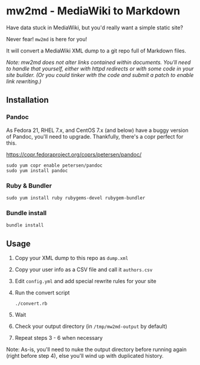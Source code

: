 # mw2md - MediaWiki to Markdown

Have data stuck in MediaWiki, but you'd really want a simple static site?

Never fear! `mw2md` is here for you!

It will convert a MediaWiki XML dump to a git repo full of Markdown files.

_Note: mw2md does not alter links contained within documents. You'll need to handle that yourself, either with httpd redirects or with some code in your site builder. (Or you could tinker with the code and submit a patch to enable link rewriting.)_

## Installation

### Pandoc

As Fedora 21, RHEL 7.x, and CentOS 7.x (and below) have a buggy version of
Pandoc, you'll need to upgrade. Thankfully, there's a copr perfect for this.

<https://copr.fedoraproject.org/coprs/petersen/pandoc/>

```
sudo yum copr enable petersen/pandoc
sudo yum install pandoc
```

### Ruby & Bundler

```
sudo yum install ruby rubygems-devel rubygem-bundler
```

### Bundle install

```
bundle install
```

## Usage

1. Copy your XML dump to this repo as `dump.xml`
2. Copy your user info as a CSV file and call it `authors.csv`
3. Edit `config.yml` and add special rewrite rules for your site
4. Run the convert script

    ```
    ./convert.rb
    ```

5. Wait
6. Check your output directory (in `/tmp/mw2md-output` by default)
7. Repeat steps 3 - 6 when necessary

Note: As-is, you'll need to nuke the output directory before running again
(right before step 4), else you'll wind up with duplicated history.
